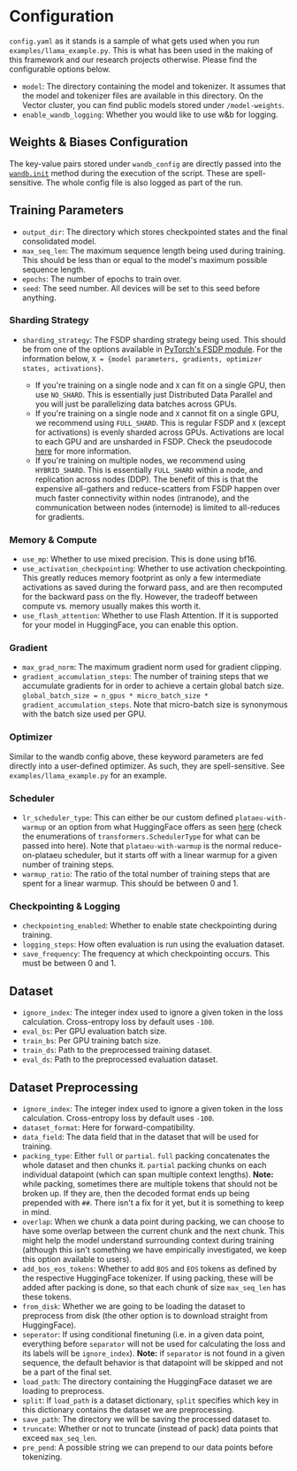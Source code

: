 # Configuration
`config.yaml` as it stands is a sample of what gets used when you run `examples/llama_example.py`. This is what has been used in the making of this framework and our research projects otherwise. Please find the configurable options below.

* `model`: The directory containing the model and tokenizer. It assumes that the model and tokenizer files are available in this directory. On the Vector cluster, you can find public models stored under `/model-weights`.
* `enable_wandb_logging`: Whether you would like to use w&b for logging.

## Weights & Biases Configuration

The key-value pairs stored under `wandb_config` are directly passed into the [`wandb.init`](https://docs.wandb.ai/ref/python/init) method during the execution of the script. These are spell-sensitive. The whole config file is also logged as part of the run.

## Training Parameters

* `output_dir`: The directory which stores checkpointed states and the final consolidated model.
* `max_seq_len`: The maximum sequence length being used during training. This should be less than or equal to the model's maximum possible sequence length.
* `epochs`: The number of epochs to train over.
* `seed`: The seed number. All devices will be set to this seed before anything.

### Sharding Strategy

* `sharding_strategy`: The FSDP sharding strategy being used. This should be from one of the options available in [PyTorch's FSDP module](https://pytorch.org/docs/stable/fsdp.html#torch.distributed.fsdp.ShardingStrategy). For the information below, `X = {model parameters, gradients, optimizer states, activations}`.

    * If you're training on a single node and `X` can fit on a single GPU, then use `NO_SHARD`. This is essentially just Distributed Data Parallel and you will just be parallelizing data batches across GPUs.
    * If you're training on a single node and `X` cannot fit on a single GPU, we recommend using `FULL_SHARD`. This is regular FSDP and `X` (except for activations) is evenly sharded across GPUs. Activations are local to each GPU and are unsharded in FSDP. Check the pseudocode [here](https://engineering.fb.com/2021/07/15/open-source/fsdp/) for more information.
    * If you're training on multiple nodes, we recommend using `HYBRID_SHARD`. This is essentially `FULL_SHARD` within a node, and replication across nodes (DDP). The benefit of this is that the expensive all-gathers and reduce-scatters from FSDP happen over much faster connectivity within nodes (intranode), and the communication between nodes (internode) is limited to all-reduces for gradients.

### Memory & Compute

* `use_mp`: Whether to use mixed precision. This is done using bf16.
* `use_activation_checkpointing`: Whether to use activation checkpointing. This greatly reduces memory footprint as only a few intermediate activations as saved during the forward pass, and are then recomputed for the backward pass on the fly. However, the tradeoff between compute vs. memory usually makes this worth it.
* `use_flash_attention`: Whether to use Flash Attention. If it is supported for your model in HuggingFace, you can enable this option.

### Gradient

* `max_grad_norm`: The maximum gradient norm used for gradient clipping.
* `gradient_accumulation_steps`: The number of  training steps that we accumulate gradients for in order to achieve a certain global batch size. `global_batch_size = n_gpus * micro_batch_size * gradient_accumulation_steps`. Note that micro-batch size is synonymous with the batch size used per GPU.

### Optimizer

Similar to the wandb config above, these keyword parameters are fed directly into a user-defined optimizer. As such, they are spell-sensitive. See `examples/llama_example.py` for an example.

### Scheduler

* `lr_scheduler_type`: This can either be our custom defined `plataeu-with-warmup` or an option from what HuggingFace offers as seen [here](https://huggingface.co/docs/transformers/main_classes/optimizer_schedules#transformers.SchedulerType) (check the enumerations of `transformers.SchedulerType` for what can be passed into here). Note that `plataeu-with-warmup` is the normal reduce-on-plataeu scheduler, but it starts off with a linear warmup for a given number of training steps.
* `warmup_ratio`: The ratio of the total number of training steps that are spent for a linear warmup. This should be between 0 and 1.

### Checkpointing & Logging

* `checkpointing_enabled`: Whether to enable state checkpointing during training.
* `logging_steps`: How often evaluation is run using the evaluation dataset.
* `save_frequency`: The frequency at which checkpointing occurs. This must be between 0 and 1.

## Dataset

* `ignore_index`: The integer index used to ignore a given token in the loss calculation. Cross-entropy loss by default uses `-100`.
* `eval_bs`: Per GPU evaluation batch size.
* `train_bs`: Per GPU training batch size.
* `train_ds`: Path to the preprocessed training dataset.
* `eval_ds`: Path to the preprocessed evaluation dataset.

## Dataset Preprocessing
* `ignore_index`: The integer index used to ignore a given token in the loss calculation. Cross-entropy loss by default uses `-100`.
* `dataset_format`: Here for forward-compatibility.
* `data_field`: The data field that in the dataset that will be used for training.
* `packing_type`: Either `full` or `partial`. `full` packing concatenates the whole dataset and then chunks it. `partial` packing chunks on each individual datapoint (which can span multiple context lengths). **Note:** while packing, sometimes there are multiple tokens that should not be broken up. If they are, then the decoded format ends up being prepended with `##`. There isn't a fix for it yet, but it is something to keep in mind.
* `overlap`: When we chunk a data point during packing, we can choose to have some overlap between the current chunk and the next chunk. This might help the model understand surrounding context during training (although this isn't something we have empirically investigated, we keep this option available to users).
* `add_bos_eos_tokens`: Whether to add `BOS` and `EOS` tokens as defined by the respective HuggingFace tokenizer. If using packing, these will be added after packing is done, so that each chunk of size `max_seq_len` has these tokens.
* `from_disk`: Whether we are going to be loading the dataset to preprocess from disk (the other option is to download straight from HuggingFace).
* `seperator`: If using conditional finetuning (i.e. in a given data point, everything before `separator` will not be used for calculating the loss and its labels will be `ignore_index`). **Note:** if `separator` is not found in a given sequence, the default behavior is that datapoint will be skipped and not be a part of the final set.
* `load_path`: The directory containing the HuggingFace dataset we are loading to preprocess.
* `split`: If `load_path` is a dataset dictionary, `split` specifies which key in this dictionary contains the dataset we are preprocessing.
* `save_path`: The directory we will be saving the processed dataset to.
* `truncate`: Whether or not to truncate (instead of pack) data points that exceed `max_seq_len`.
* `pre_pend`: A possible string we can prepend to our data points before tokenizing.